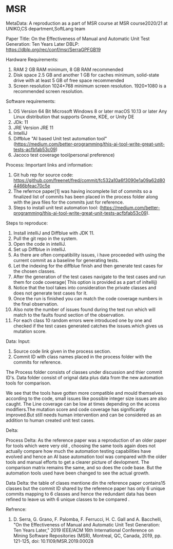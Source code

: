 # MSR

MetaData:
A reproduction as a part of MSR course at MSR course2020/21 at UNIKO,CS department,SoftLang team

Paper Title: On the Effectiveness of Manual and Automatic Unit Test Generation: Ten Years Later
DBLP: https://dblp.org/rec/conf/msr/SerraGPFGB19

Hardware Requirements:
1. RAM	2 GB RAM minimum, 8 GB RAM recommended
2. Disk space	2.5 GB and another 1 GB for caches minimum, solid-state drive with at least 5 GB of free space recommended
3. Screen resolution	1024×768 minimum screen resolution. 1920×1080 is a recommended screen resolution.

Software requirements:
1. OS Version	64 Bit Microsoft Windows 8 or later	macOS 10.13 or later	Any Linux distribution that supports Gnome, KDE, or Unity DE
2. JDk: 11
3. JRE Version	JRE 11 
4. IntelliJ
5. Diffblue "AI based Unit test automation tool" (https://medium.com/better-programming/this-ai-tool-write-great-unit-tests-acfbfab53c09) 
6. Jacoco test  coverage tool(personal preference)

Process:
Important links and information: 
1. Git hub rep for source code: https://github.com/freenet/fred/commit/fc532a10a6f3090e1a09a62d804466bfeac70c5e
2. The refernce paper[1] was having incomplete list of commits so a finalized list of commits has been placed in the process folder along with the java files for the commits just for reference.
3. Steps to install unit test automation tool: (https://medium.com/better-programming/this-ai-tool-write-great-unit-tests-acfbfab53c09).

Steps to reproduce:
1. Install intelliJ and Diffblue with JDK 11.
2. Pull the git repo in the system.
3. Open the code in intelliJ.
4. Set up Diffblue in intelliJ.
5. As there are often compatibility issues, i have proceeded with using the current commit as a baseline for generating tests.
6. Let the indexing for the diffblue finish and then generate test cases for the chosen classes.
7. After the generation of the test cases navigate to the test cases and run them for code coverage( This option is provided as a part of inltellij)
8. Notice that the tool takes into consideration the private classes and does not generate test cases for it.
9. Once the run is finished you can match the code coverage numbers in the final observation.
10. Also note the number of issues found during the test run which will match to the  faults found section of the observation.
11. For each class 10 random errors were introduced one by one and checked if the test cases generated catches the issues.which gives us mutation score.

Data: 
Input:
1. Source code link given in the process section.
2. Commit ID with class names placed in the process folder with the commits for reference.

The Process folder consists of classes under discussion and thier commit ID's.
Data folder consist of orignal data plus data from the new automation tools for comparison.

We see that the tools have gotten more compatible and mould themselves according to the code, small issues like possible integer size issues are also caught. The Line coverage can be low at times depending on the access modifiers.The mutation score and code coverage has significantly improved.But still needs human intervention and can be considered as an addition to human created unit test cases.


Delta:

Process Delta: As the reference paper was a reproduction of an older paper for tools which were very old , choosing the same tools again does not actually compare how much the automation testing capabilities have evolved and hence an AI base automation tool was compared with the older tools and manual efforts to get a clearer picture of devlopment.
The comparison matrix remains the same, and so does the code base. But the automation tools used have been changed to see the actual growth.

Data Delta: the table of clases mentione din the reference paper contains15 classes but the commit ID shared by the reference paper has only 6 unique commits mapping to 6 classes and hence the redundant data has been refined to leave us with 6 unique classes to be compared . 

Refrence:
1. D. Serra, G. Grano, F. Palomba, F. Ferrucci, H. C. Gall and A. Bacchelli, "On the Effectiveness of Manual and Automatic Unit Test Generation: Ten Years Later," 2019 IEEE/ACM 16th International Conference on Mining Software Repositories (MSR), Montreal, QC, Canada, 2019, pp. 121-125, doi: 10.1109/MSR.2019.00028
